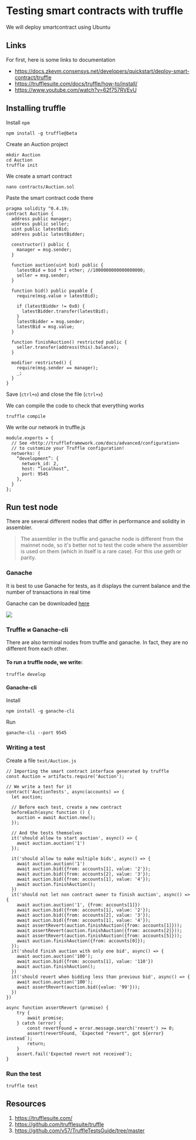 # Testing smart contracts with truffle
We will deploy smartcontract using Ubuntu

## Links
For first, here is some links to documentation
- https://docs.zkevm.consensys.net/developers/quickstart/deploy-smart-contract/truffle
- https://trufflesuite.com/docs/truffle/how-to/install/
- https://www.youtube.com/watch?v=62f757RVEvU

## Installing truffle
Install `npm`
```
npm install -g truffle@beta
```

Create an Auction project
```
mkdir Auction
cd Auction
truffle init
```

We create a smart contract

```
nano contracts/Auction.sol
```

Paste the smart contract code there

```
pragma solidity ^0.4.19;
contract Auction {
  address public manager;
  address public seller;
  uint public latestBid;
  address public latestBidder;
 
  constructor() public {
    manager = msg.sender;
  }
 
  function auction(uint bid) public {
    latestBid = bid * 1 ether; //1000000000000000000;
    seller = msg.sender;
  }
 
  function bid() public payable {
    require(msg.value > latestBid);
 
    if (latestBidder != 0x0) {
      latestBidder.transfer(latestBid);
    }
    latestBidder = msg.sender;
    latestBid = msg.value;
  }
 
  function finishAuction() restricted public {
    seller.transfer(address(this).balance);
  }
 
  modifier restricted() {
    require(msg.sender == manager);
    _;
  }
}
```

Save (`ctrl+o`) and close the file (`ctrl+x`)

We can compile the code to check that everything works

```
truffle compile
```

We write our network in truffle.js

```
module.exports = {
  // See <http://truffleframework.com/docs/advanced/configuration>
  // to customize your Truffle configuration!
  networks: {
    “development”: {
      network_id: 2,
      host: “localhost”,
      port: 9545
    },
  }
};
```

## Run test node
There are several different nodes that differ in performance and solidity in assembler.

> The assembler in the truffle and ganache node is different from the mainnet node, so it's better not to test the code where the assembler is used on them (which in itself is a rare case). For this use geth or parity.

### Ganache

It is best to use Ganache for tests, as it displays the current balance and the number of transactions in real time

Ganache can be downloaded [here](http://truffleframework.com/ganache/)

![](Resources/Ganache.png)

### Truffle и Ganache-cli

There are also terminal nodes from truffle and ganache. In fact, they are no different from each other.

#### To run a truffle node, we write:

```
truffle develop
```

#### Ganache-cli

Install

```
npm install -g ganache-cli
```

Run

```
ganache-cli --port 9545
```


### Writing a test

Create a file `test/Auction.js`

```
// Importing the smart contract interface generated by truffle
const Auction = artifacts.require('Auction');

// We write a test for it
contract('AuctionTests', async(accounts) => {
  let auction;

  // Before each test, create a new contract
  beforeEach(async function () {
    auction = await Auction.new();
  });

  // And the tests themselves
  it('should allow to start auction', async() => {
    await auction.auction('1')
  });
  
  it('should allow to make multiple bids', async() => {
    await auction.auction('1')
    await auction.bid({from: accounts[1], value: '2'});
    await auction.bid({from: accounts[2], value: '3'});
    await auction.bid({from: accounts[1], value: '4'});
    await auction.finishAuction();
  })
  it('should not let non contract owner to finish auction', async() => {
    await auction.auction('1', {from: accounts[1]})
    await auction.bid({from: accounts[1], value: '2'});
    await auction.bid({from: accounts[2], value: '3'});
    await auction.bid({from: accounts[1], value: '4'});
    await assertRevert(auction.finishAuction({from: accounts[1]}));
    await assertRevert(auction.finishAuction({from: accounts[2]}));
    await assertRevert(auction.finishAuction({from: accounts[5]}));
    await auction.finishAuction({from: accounts[0]});
  });
  it('should finish auction with only one bid', async() => {
    await auction.auction('100');
    await auction.bid({from: accounts[1], value: '110'})
    await auction.finishAuction();
  })
  it('should revert when bidding less than previous bid', async() => {
    await auction.auction('100');
    await assertRevert(auction.bid({value: '99'}));
  })
})

async function assertRevert (promise) {
    try {
        await promise;
    } catch (error) {
        const revertFound = error.message.search('revert') >= 0;
        assert(revertFound, `Expected "revert", got ${error} instead`);
        return;
    }
    assert.fail('Expected revert not received');
}
```

### Run the test

```
truffle test
```

## Resources
1) https://trufflesuite.com/
2) https://github.com/trufflesuite/truffle
3) https://github.com/v57/TruffleTestsGuide/tree/master
